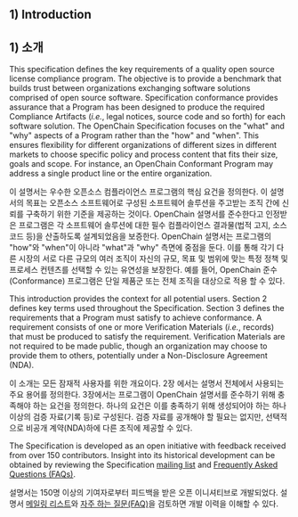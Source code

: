 ## 1) Introduction
## 1) 소개

This specification defines the key requirements of a quality open source license compliance program. The objective is to provide a benchmark that builds trust between organizations exchanging software solutions comprised of open source software. Specification conformance provides assurance that a Program has been designed to produce the required Compliance Artifacts (_i.e._, legal notices, source code and so forth) for each software solution. The OpenChain Specification focuses on the &quot;what&quot; and &quot;why&quot; aspects of a Program rather than the &quot;how&quot; and &quot;when&quot;. This ensures flexibility for different organizations of different sizes in different markets to choose specific policy and process content that fits their size, goals and scope. For instance, an OpenChain Conformant Program may address a single product line or the entire organization.

이 설명서는 우수한 오픈소스 컴플라이언스 프로그램의 핵심 요건을 정의한다. 이 설명서의 목표는 오픈소스 소프트웨어로 구성된 소프트웨어 솔루션을 주고받는 조직 간에 신뢰를 구축하기 위한 기준을 제공하는 것이다. OpenChain 설명서를 준수한다고 인정받은 프로그램은 각 소프트웨어 솔루션에 대한 필수 컴플라이언스 결과물(법적 고지, 소스 코드 등)을 산출하도록 설계되었음을 보증한다. OpenChain 설명서는 프로그램의 "how"와 "when"이 아니라 "what"과 "why" 측면에 중점을 둔다. 이를 통해 각기 다른 시장의 서로 다른 규모의 여러 조직이 자신의 규모, 목표 및 범위에 맞는 특정 정책 및 프로세스 컨텐츠를 선택할 수 있는 유연성을 보장한다. 예를 들어, OpenChain 준수(Conformance) 프로그램은 단일 제품군 또는 전체 조직을 대상으로 적용 할 수 있다.

This introduction provides the context for all potential users. Section 2 defines key terms used throughout the Specification. Section 3 defines the requirements that a Program must satisfy to achieve conformance. A requirement consists of one or more Verification Materials (_i.e._, records) that must be produced to satisfy the requirement. Verification Materials are not required to be made public, though an organization may choose to provide them to others, potentially under a Non-Disclosure Agreement (NDA).

이 소개는 모든 잠재적 사용자를 위한 개요이다. 2장 에서는 설명서 전체에서 사용되는 주요 용어를 정의한다. 3장에서는 프로그램이 OpenChain 설명서를 준수하기 위해 충족해야 하는 요건을 정의한다. 하나의 요건은 이를 충족하기 위해 생성되어야 하는 하나 이상의 검증 자료(기록 등)로 구성된다. 검증 자료를 공개해야 할 필요는 없지만, 선택적으로 비공개 계약(NDA)하에 다른 조직에 제공할 수 있다.

The Specification is developed as an open initiative with feedback received from over 150 contributors. Insight into its historical development can be obtained by reviewing the Specification [mailing list](https://lists.linuxfoundation.org/mailman/listinfo/openchain-spec) and [Frequently Asked Questions (FAQs)](https://wiki.linuxfoundation.org/openchain/specification-questions-and-answers).

설명서는 150명 이상의 기여자로부터 피드백을 받은 오픈 이니셔티브로 개발되었다. 설명서 [메일링 리스트](https://lists.linuxfoundation.org/mailman/listinfo/openchain-spec)와 [자주 하는 질문(FAQ)](https://wiki.linuxfoundation.org/openchain/specification-questions-and-answers)을 검토하면 개발 이력을 이해할 수 있다.
